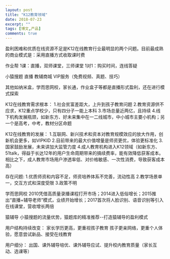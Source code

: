 ```yaml
---
layout: post
title: "K12教育领域"
date: 2018-07-23
excerpt: ""
tags: [博文,产品]
comments: true
---
```


盈利困难和优质在线资源不足是K12在线教育行业最明显的两个问题。目前最成熟的商业模式是：采用直播方式收取课时费

作业帮
1课：直播，双师课堂，三师课堂
1对1：购买时间，连线答疑

小猿搜题
直播
教辅商城
VIP服务（免费视频、真题、技巧）

其他如纳米盒，学而思网校，家长通，作业盒子等都是直播形式盈利，还在进行模式探索

K12在线教育需求根本：
1.社会贫富差距大，上升到孩子教育问题
2.教育资源供不应求，K12重点学校少，只有四分子一能上本科
3.市场总量近两亿，且持续
4.线下机构发展瓶颈，如新东方、好未来集中在一二线城市，中小城市主要小机构；另一个是高考，中考，教材分区命题

K12在线教育的发展：
1.互联网、新兴技术和资本对教育规模效应的放大作用，创新机会更多，如VIPKID
2.目前带来的最大价值增量是师资更优，体验更标准化
3.国家鼓励发展，未来讲加大监管力度
4.成人教育机构进入K12领域（如新东方、51talk，得益于长达12年的用户生命周期带来的搞续费率，能有效降低获客成本。相比之下，成人教育市场用户渗透率低、对价格敏感、一次性消费，导致获客成本高）

存在问题:
1.优质师资和内容不足，师资培养体系不完善，流动性高
2.教学场景单一，交互方式和深度受限
3.政策不明

学而思网校
2010凭借高质量录播课程打开市场；2014进入低俗增长；2015推出“直播+辅导老师”模式，业绩开始增长；2017首次将人脸识别、语音识别等引入在线课堂，营收增长两倍

猿辅导
小猿搜题的流量优势，猿题库的精准推荐--打造猿辅导的盈利模式

用户结构持续改变：
家长学历更高，更重视孩子教育
孩子更亲网络，更重个人体验，愿意尝试新品、接受在线教育

用户细分：
出国、课外辅导培优、课外辅导应试、提升校内教育质量（家长互动、选课等）


















